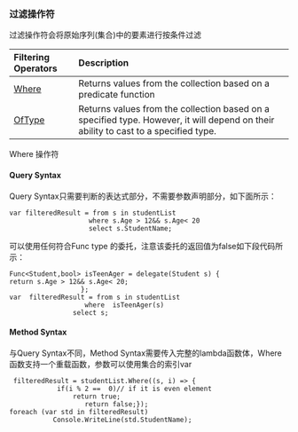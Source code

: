 ### 过滤操作符

过滤操作符会将原始序列\(集合\)中的要素进行按条件过滤

| Filtering Operators | Description |
| :--- | :--- |
| [Where](https://www.tutorialsteacher.com/linq/linq-filtering-operators-where#where) | Returns values from the collection based on a predicate function |
| [OfType](https://www.tutorialsteacher.com/linq/linq-filtering-operators-oftype) | Returns values from the collection based on a specified type. However, it will depend on their ability to cast to a specified type. |

Where 操作符

#### Query Syntax

Query Syntax只需要判断的表达式部分，不需要参数声明部分，如下面所示：

```
var filteredResult = from s in studentList
                    where s.Age > 12&& s.Age< 20
                    select s.StudentName;
```

可以使用任何符合Func type 的委托，注意该委托的返回值为false如下段代码所示：

```
Func<Student,bool> isTeenAger = delegate(Student s) {      
return s.Age > 12&& s.Age< 20;
                  };
var  filteredResult = from s in studentList                 
                   where  isTeenAger(s)
                select s;
```

#### Method Syntax

与Query Syntax不同，Method Syntax需要传入完整的lambda函数体，Where函数支持一个重载函数，参数可以使用集合的索引var

```
 filteredResult = studentList.Where((s, i) => { 
            if(i % 2 ==  0)// if it is even element
                return true;
                   return false;});
foreach (var std in filteredResult)
           Console.WriteLine(std.StudentName);
```



